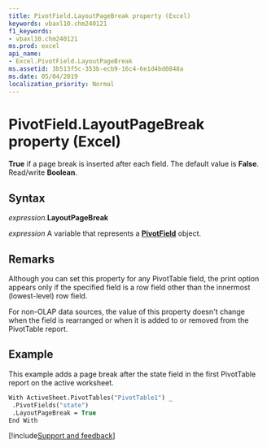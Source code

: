 ```yaml
---
title: PivotField.LayoutPageBreak property (Excel)
keywords: vbaxl10.chm240121
f1_keywords:
- vbaxl10.chm240121
ms.prod: excel
api_name:
- Excel.PivotField.LayoutPageBreak
ms.assetid: 3b513f5c-353b-ecb9-16c4-6e1d4bd0848a
ms.date: 05/04/2019
localization_priority: Normal
---
```



# PivotField.LayoutPageBreak property (Excel)

**True** if a page break is inserted after each field. The default value is **False**. Read/write **Boolean**.


## Syntax

_expression_.**LayoutPageBreak**

_expression_ A variable that represents a **[PivotField](Excel.PivotField.md)** object.


## Remarks

Although you can set this property for any PivotTable field, the print option appears only if the specified field is a row field other than the innermost (lowest-level) row field. 

For non-OLAP data sources, the value of this property doesn't change when the field is rearranged or when it is added to or removed from the PivotTable report.


## Example

This example adds a page break after the state field in the first PivotTable report on the active worksheet.

```vb
With ActiveSheet.PivotTables("PivotTable1") _ 
 .PivotFields("state") 
 .LayoutPageBreak = True 
End With
```




[!include[Support and feedback](~/includes/feedback-boilerplate.md)]